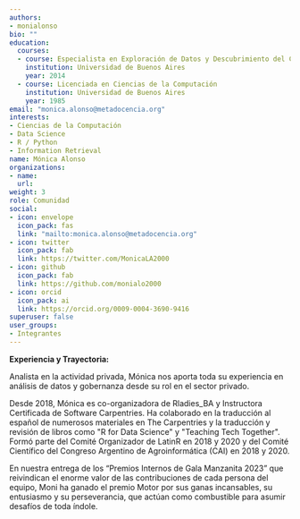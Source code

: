 ```yaml
---
authors:
- monialonso
bio: ""
education:
  courses:
  - course: Especialista en Exploración de Datos y Descubrimiento del Conocimiento
    institution: Universidad de Buenos Aires 
    year: 2014
  - course: Licenciada en Ciencias de la Computación
    institution: Universidad de Buenos Aires 
    year: 1985
email: "monica.alonso@metadocencia.org"
interests:
- Ciencias de la Computación
- Data Science
- R / Python
- Information Retrieval
name: Mónica Alonso
organizations:
- name: 
  url: 
weight: 3
role: Comunidad
social:
- icon: envelope
  icon_pack: fas
  link: "mailto:monica.alonso@metadocencia.org"
- icon: twitter
  icon_pack: fab
  link: https://twitter.com/MonicaLA2000
- icon: github
  icon_pack: fab
  link: https://github.com/monialo2000
- icon: orcid
  icon_pack: ai
  link: https://orcid.org/0009-0004-3690-9416
superuser: false
user_groups:
- Integrantes
---
```


**Experiencia y Trayectoria:**

Analista en la actividad privada, Mónica nos aporta toda su experiencia en análisis de datos y gobernanza desde su rol en el sector privado.

Desde 2018, Mónica es co-organizadora de Rladies_BA y Instructora Certificada de Software Carpentries. 
Ha colaborado en la traducción al español de numerosos materiales en The Carpentries y la traducción y revisión de libros como "R for Data Science" y "Teaching Tech Together". 
Formó parte del Comité Organizador de LatinR en 2018 y 2020 y del Comité Científico del Congreso Argentino de Agroinformática (CAI) en 2018 y 2020.

En nuestra entrega de los “Premios Internos de Gala Manzanita 2023” que reivindican el enorme valor de las contribuciones de cada persona del equipo, Moni ha ganado el premio Motor por sus ganas incansables, su entusiasmo y su perseverancia, que actúan como combustible para asumir desafíos de toda índole. 